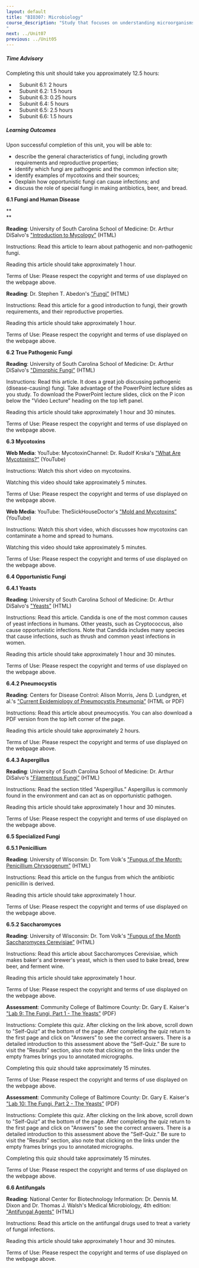 ```yaml
---
layout: default
title: "BIO307: Microbiology"
course_description: "Study that focuses on understanding microorganisms including their taxonomy and identification, chemistry and metabolism, growth, reproduction, and genetic characteristics. Particular emphasis on the common organisms that cause human disease, including bacteria, fungi, protozoa and helminthes, and viruses and other microbe uses and antimicrobial treatments are examined."
next: ../Unit07
previous: ../Unit05
---
```

##### Time Advisory

Completing this unit should take you approximately 12.5 hours:  

-      Subunit 6.1: 2 hours  
-      Subunit 6.2: 1.5 hours  
-      Subunit 6.3: 0.25 hours  
-      Subunit 6.4: 5 hours
-      Subunit 6.5: 2.5 hours  
-      Subunit 6.6: 1.5 hours    

  

##### Learning Outcomes

Upon successful completion of this unit, you will be able to:  

-   describe the general characteristics of fungi, including growth requirements and reproductive properties;  
-   identify which fungi are pathogenic and the common infection site;  
-   identify examples of mycotoxins and their sources;  
-   0explain how opportunistic fungi can cause infections; and  
-   discuss the role of special fungi in making antibiotics, beer, and bread.  

  

**6.1 Fungi and Human Disease**

**  
**

**Reading**: University of South Carolina School of Medicine: Dr. Arthur DiSalvo's ["Introduction to Mycology”](http://www.microbiologybook.org/mycology/mycology-1.htm) (HTML)

Instructions: Read this article to learn about pathogenic and non-pathogenic fungi.

Reading this article should take approximately 1 hour.

Terms of Use: Please respect the copyright and terms of use displayed on the webpage above.

  

**Reading**: Dr. Stephen T. Abedon's ["Fungi”](http://web.archive.org/web/20131207161159/http://mansfield.osu.edu/~sabedon/biol3035.htm) (HTML)

Instructions: Read this article for a good introduction to fungi, their growth requirements, and their reproductive properties.

Reading this article should take approximately 1 hour.

Terms of Use: Please respect the copyright and terms of use displayed on the webpage above.  
  

**6.2 True Pathogenic Fungi**

**Reading**: University of South Carolina School of Medicine: Dr. Arthur DiSalvo's ["Dimorphic Fungi”](http://www.microbiologybook.org/mycology/mycology-6.htm) (HTML)

Instructions: Read this article. It does a great job discussing pathogenic (disease-causing) fungi. Take advantage of the PowerPoint lecture slides as you study. To download the PowerPoint lecture slides, click on the P icon below the "Video Lecture” heading on the top left panel. 

Reading this article should take approximately 1 hour and 30 minutes.

Terms of Use: Please respect the copyright and terms of use displayed on the webpage above.  
  

**6.3 Mycotoxins**

**Web Media**: YouTube: MycotoxinChannel: Dr. Rudolf Krska's ["What Are Mycotoxins?”](http://www.youtube.com/watch?v=bu-Sc7j0JZs) (YouTube)

Instructions: Watch this short video on mycotoxins.

Watching this video should take approximately 5 minutes.

Terms of Use: Please respect the copyright and terms of use displayed on the webpage above.

**Web Media**: YouTube: TheSickHouseDoctor's ["Mold and Mycotoxins”](http://www.youtube.com/watch?v=AyY1BO5zTzY&feature=related) (YouTube)

Instructions: Watch this short video, which discusses how mycotoxins can contaminate a home and spread to humans.

Watching this video should take approximately 5 minutes.

Terms of Use: Please respect the copyright and terms of use displayed on the webpage above.  
  

**6.4 Opportunistic Fungi**  



**6.4.1 Yeasts**

**Reading**: University of South Carolina School of Medicine: Dr. Arthur DiSalvo's ["Yeasts”](http://www.microbiologybook.org/mycology/mycology-3.htm) (HTML)

Instructions: Read this article. Candida is one of the most common causes of yeast infections in humans. Other yeasts, such as Cryptococcus, also cause opportunistic infections. Note that Candida includes many species that cause infections, such as thrush and common yeast infections in women. 

Reading this article should take approximately 1 hour and 30 minutes.

Terms of Use: Please respect the copyright and terms of use displayed on the webpage above.

  

**6.4.2 Pneumocystis**

**Reading**: Centers for Disease Control: Alison Morris, Jens D. Lundgren, et al.'s ["Current Epidemiology of Pneumocystis Pneumonia”](http://www.cdc.gov/ncidod/eid/vol10no10/03-0985.htm) (HTML or PDF)

Instructions: Read this article about pneumocystis. You can also download a PDF version from the top left corner of the page.

Reading this article should take approximately 2 hours.

Terms of Use: Please respect the copyright and terms of use displayed on the webpage above.

  

**6.4.3 Aspergillus**

**Reading**: University of South Carolina School of Medicine: Dr. Arthur DiSalvo's ["Filamentous Fungi”](http://www.microbiologybook.org/mycology/mycology-5.htm) (HTML)

Instructions: Read the section titled "Aspergillus.” Aspergillus is commonly found in the environment and can act as on opportunistic pathogen.

Reading this article should take approximately 1 hour and 30 minutes.

Terms of Use: Please respect the copyright and terms of use displayed on the webpage above.



  

**6.5 Specialized Fungi**  



**6.5.1 Penicillium**

**Reading**: University of Wisconsin: Dr. Tom Volk's ["Fungus of the Month: Penicillium Chrysogenum”](http://botit.botany.wisc.edu/toms_fungi/nov2003.html) (HTML)

Instructions: Read this article on the fungus from which the antibiotic penicillin is derived.

Reading this article should take approximately 1 hour.

Terms of Use: Please respect the copyright and terms of use displayed on the webpage above.

  

**6.5.2 Saccharomyces**

**Reading**: University of Wisconsin: Dr. Tom Volk's ["Fungus of the Month Saccharomyces Cerevisiae”](http://botit.botany.wisc.edu/toms_fungi/dec2002.html) (HTML)

Instructions: Read this article about Saccharomyces Cerevisiae, which makes baker's and brewer's yeast, which is then used to bake bread, brew beer, and ferment wine.

Reading this article should take approximately 1 hour.

Terms of Use: Please respect the copyright and terms of use displayed on the webpage above.

**Assessment**: Community College of Baltimore County: Dr. Gary E. Kaiser's ["Lab 9: The Fungi, Part 1 - The Yeasts”](http://faculty.ccbcmd.edu/courses/bio141/labmanua/lab9/lab9.html#quiz) (PDF)

Instructions: Complete this quiz. After clicking on the link above, scroll down to "Self-Quiz” at the bottom of the page. After completing the quiz return to the first page and click on "Answers” to see the correct answers. There is a detailed introduction to this assessment above the "Self-Quiz.” Be sure to visit the "Results” section, also note that clicking on the links under the empty frames brings you to annotated micrographs.

Completing this quiz should take approximately 15 minutes.

Terms of Use: Please respect the copyright and terms of use displayed on the webpage above.

**Assessment**: Community College of Baltimore County: Dr. Gary E. Kaiser's ["Lab 10: The Fungi, Part 2 - The Yeasts”](http://faculty.ccbcmd.edu/courses/bio141/labmanua/lab10/lab10.html#quiz) (PDF)

Instructions: Complete this quiz. After clicking on the link above, scroll down to "Self-Quiz” at the bottom of the page. After completing the quiz return to the first page and click on "Answers” to see the correct answers. There is a detailed introduction to this assessment above the "Self-Quiz.” Be sure to visit the "Results” section, also note that clicking on the links under the empty frames brings you to annotated micrographs.

Completing this quiz should take approximately 15 minutes.

Terms of Use: Please respect the copyright and terms of use displayed on the webpage above.



  

**6.6 Antifungals**

**Reading**: National Center for Biotechnology Information: Dr. Dennis M. Dixon and Dr. Thomas J. Walsh's Medical Microbiology, 4th edition: ["Antifungal Agents”](http://www.ncbi.nlm.nih.gov/books/NBK8263/) (HTML)    

Instructions: Read this article on the antifungal drugs used to treat a variety of fungal infections.

Reading this article should take approximately 1 hour and 30 minutes.

Terms of Use: Please respect the copyright and terms of use displayed on the webpage above.

  